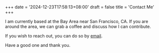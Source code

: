 +++
date = '2024-12-23T17:58:13+08:00'
draft = false
title = 'Contact Me'
+++

I am currently based at the Bay Area near San Francisco, CA. If you are around the area, we can grab a coffee and discuss how I can contribute.

If you wish to reach out, you can do so by [email](amilto:charly.charlongo@gmail.com). 

Have a good one and thank you.

